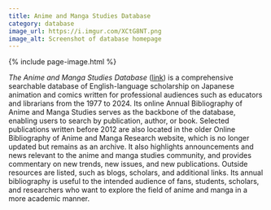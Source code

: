 ```yaml
---
title: Anime and Manga Studies Database
category: database
image_url: https://i.imgur.com/XCtG8NT.png
image_alt: Screenshot of database homepage
---
```

{% include page-image.html %}

<p><em>The Anime and Manga Studies Database</em> (<a href="https://www.animemangastudies.com/database/">link</a>) is a comprehensive searchable database of English-language scholarship on Japanese animation and comics written for professional audiences such as educators and librarians from the 1977 to 2024. Its online Annual Bibliography of Anime and Manga Studies serves as the backbone of the database, enabling users to search by publication, author, or book. Selected publications written before 2012 are also located in the older Online Bibliography of Anime and Manga Research website, which is no longer updated but remains as an archive. It also highlights announcements and news relevant to the anime and manga studies community, and provides commentary on new trends, new issues, and new publications. Outside resources are listed, such as blogs, scholars, and additional links. Its annual bibliography is useful to the intended audience of fans, students, scholars, and researchers who want to explore the field of anime and manga in a more academic manner.</p>

